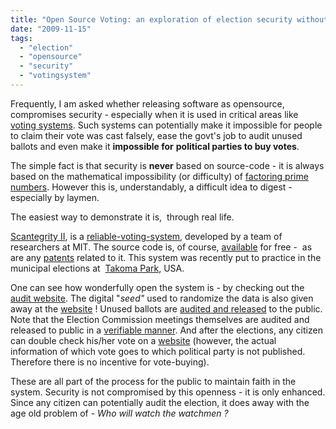 ```yaml
---
title: "Open Source Voting: an exploration of election security without obscurity"
date: "2009-11-15"
tags: 
  - "election"
  - "opensource"
  - "security"
  - "votingsystem"
---
```


Frequently, I am asked whether releasing software as opensource, compromises security - especially when it is used in critical areas like [voting systems](http://digitalsarkaar.wordpress.com/2009/10/29/first-wicket-sequoia-voting-systems-open-sources-its-software/). Such systems can potentially make it impossible for people to claim their vote was cast falsely, ease the govt's job to audit unused ballots and even make it **impossible for** **political parties to buy votes**.

The simple fact is that security is **never** based on source-code - it is always based on the mathematical impossibility (or difficulty) of [factoring prime numbers](http://en.wikipedia.org/wiki/One-way_function). However this is, understandably, a difficult idea to digest - especially by laymen.

The easiest way to demonstrate it is,  through real life.

[Scantegrity II](http://www.scantegrity.org), is a [reliable-voting-system](http://digitalsarkaar.wordpress.com/2009/05/30/reliable-e-voting-systems/), developed by a team of researchers at MIT. The source code is, of course, [available](http://www.scantegrity.org/wiki/index.php/Getting_the_Source) for free -  as are any [patents](http://www.scantegrity.org/wiki/index.php/Scantegrity_Wiki:Copyrights#Patents_and_other_Intellectual_Property) related to it. This system was recently put to practice in the municipal elections at  [Takoma Park](http://www.scantegrity.org/takoma/index), USA.

One can see how wonderfully open the system is - by checking out the [audit website](http://sites.google.com/site/takomapark2009audit/). The digital "_seed"_ used to randomize the data is also given away at the [website](http://sites.google.com/site/takomapark2009audit/audit-data/meeting-4) ! Unused ballots are [audited and released](http://sites.google.com/site/takomapark2009audit/audit-data/unused-ballots) to the public. Note that the Election Commission meetings themselves are audited and released to public in a [verifiable manner](http://sites.google.com/site/takomapark2009audit/audit-data/meeting-1). And after the elections, any citizen can double check his/her vote on a [website](http://www.scantegrity.org/takoma/checkcodes) (however, the actual information of which vote goes to which political party is not published. Therefore there is no incentive for vote-buying).

These are all part of the process for the public to maintain faith in the system. Security is not compromised by this openness - it is only enhanced. Since any citizen can potentially audit the election, it does away with the age old problem of - _Who will watch the watchmen ?_
